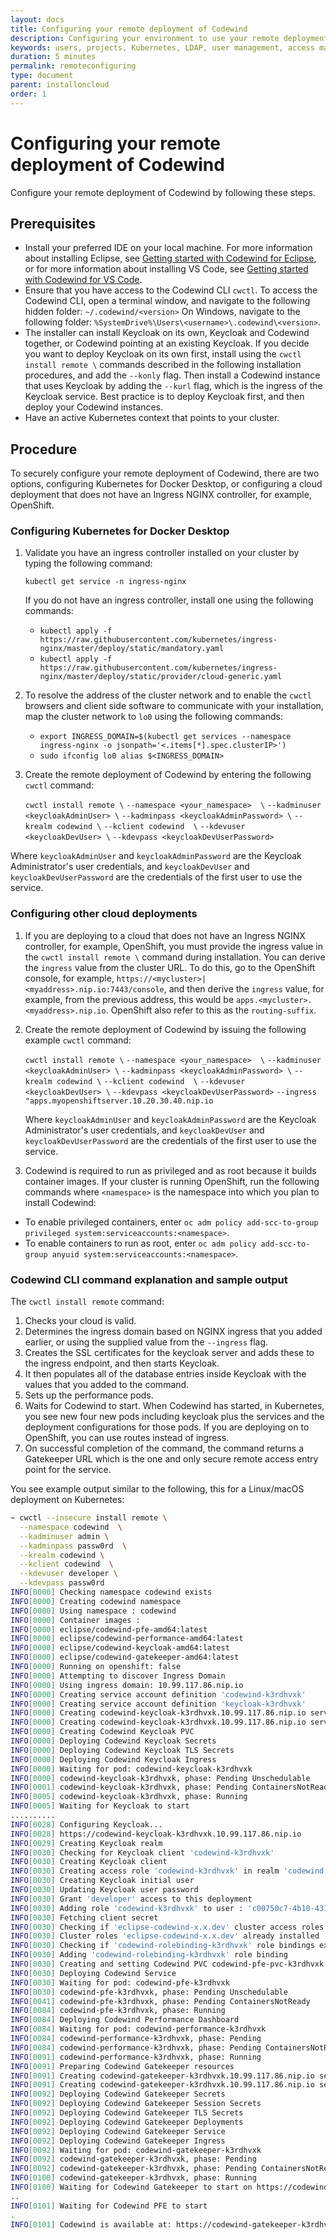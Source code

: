 ```yaml
---
layout: docs
title: Configuring your remote deployment of Codewind
description: Configuring your environment to use your remote deployment of Codewind
keywords: users, projects, Kubernetes, LDAP, user management, access management, login, deployment, pod, security, securing cloud connection
duration: 5 minutes
permalink: remoteconfiguring
type: document
parent: installoncloud
order: 1
---
```


# Configuring your remote deployment of Codewind

Configure your remote deployment of Codewind by following these steps. 

## Prerequisites
- Install your preferred IDE on your local machine. For more information about installing Eclipse, see [Getting started with Codewind for Eclipse](mdteclipsegettingstarted.html), or for more information about installing VS Code, see [Getting started with Codewind for VS Code](mdt-vsc-getting-started.html).
- Ensure that you have access to the Codewind CLI `cwctl`. To access the Codewind CLI, open a terminal window, and navigate to the following hidden folder: `~/.codewind/<version>` On Windows, navigate to the following folder: `%SystemDrive%\Users\<username>\.codewind\<version>`.
- The installer can install Keycloak on its own, Keycloak and Codewind together, or Codewind pointing at an existing Keycloak. If you decide you want to deploy Keycloak on its own first, install using the `cwctl install remote \` commands described in the following installation procedures, and add the `--konly` flag. Then install a Codewind instance that uses Keycloak by adding the `--kurl` flag, which is the ingress of the Keycloak service. Best practice is to deploy Keycloak first, and then deploy your Codewind instances.
- Have an active Kubernetes context that points to your cluster.

## Procedure

To securely configure your remote deployment of Codewind, there are two options, configuring Kubernetes for Docker Desktop, or configuring a cloud deployment that does not have an Ingress NGINX controller, for example, OpenShift. 

### Configuring Kubernetes for Docker Desktop

1. Validate you have an ingress controller installed on your cluster by typing the following command:

   `kubectl get service -n ingress-nginx`

   If you do not have an ingress controller, install one using the following commands:

   - `kubectl apply -f https://raw.githubusercontent.com/kubernetes/ingress-nginx/master/deploy/static/mandatory.yaml`
   - `kubectl apply -f https://raw.githubusercontent.com/kubernetes/ingress-nginx/master/deploy/static/provider/cloud-generic.yaml`

2. To resolve the address of the cluster network and to enable the `cwctl` browsers and client side software to communicate with your installation, map the cluster network to `lo0` using the following commands:

   - `export INGRESS_DOMAIN=$(kubectl get services --namespace ingress-nginx -o jsonpath='<.items[*].spec.clusterIP>')`
   - `sudo ifconfig lo0 alias $<INGRESS_DOMAIN>`

3. Create the remote deployment of Codewind by entering the following `cwctl` command: 

   `cwctl install remote \`
     `--namespace <your_namespace>  \`
     `--kadminuser <keycloakAdminUser> \`
     `--kadminpass <keycloakAdminPassword> \`
     `--krealm codewind \`
     `--kclient codewind  \`
     `--kdevuser <keycloakDevUser> \`
     `--kdevpass <keycloakDevUserPassword>`

  Where `keycloakAdminUser` and `keycloakAdminPassword` are the Keycloak Administrator's user credentials, and `keycloakDevUser` and `keycloakDevUserPassword` are the credentials of the first user to use the service.  

### Configuring other cloud deployments

1. If you are deploying to a cloud that does not have an Ingress NGINX controller, for example, OpenShift, you must provide the ingress value in the `cwctl install remote \` command during installation. You can derive the `ingress` value from the cluster URL. To do this, go to the OpenShift console, for example, `https://<mycluster>|<myaddress>.nip.io:7443/console`, and then derive the `ingress` value, for example, from the previous address, this would be `apps.<mycluster>.<myaddress>.nip.io`. OpenShift also refer to this as the `routing-suffix`. 

2. Create the remote deployment of Codewind by issuing the following example `cwctl` command: 

   `cwctl install remote \`
     `--namespace <your_namespace>  \`
     `--kadminuser <keycloakAdminUser> \`
     `--kadminpass <keycloakAdminPassword> \`
     `--krealm codewind \`
     `--kclient codewind  \`
     `--kdevuser <keycloakDevUser> \`
     `--kdevpass <keycloakDevUserPassword>`
     `--ingress "apps.myopenshiftserver.10.20.30.40.nip.io`

   Where `keycloakAdminUser` and `keycloakAdminPassword` are the Keycloak Administrator's user credentials, and `keycloakDevUser` and `keycloakDevUserPassword` are the credentials of the first user to use the service. 

3. Codewind is required to run as privileged and as root because it builds container images. If your cluster is running OpenShift, run the following commands where `<namespace>` is the namespace into which you plan to install Codewind:
- To enable privileged containers, enter `oc adm policy add-scc-to-group privileged system:serviceaccounts:<namespace>`.
- To enable containers to run as root, enter `oc adm policy add-scc-to-group anyuid system:serviceaccounts:<namespace>`.

### Codewind CLI command explanation and sample output

The `cwctl install remote` command:

1. Checks your cloud is valid.
2. Determines the ingress domain based on NGINX ingress that you added earlier, or using the supplied value from the `--ingress` flag. 
3. Creates the SSL certificates for the keycloak server and adds these to the ingress endpoint, and then starts Keycloak. 
4. It then populates all of the database entries inside Keycloak with the values that you added to the command. 
5. Sets up the performance pods.
6. Waits for Codewind to start. When Codewind has started, in Kubernetes, you see new four new pods including keycloak plus the services and the deployment configurations for those pods. If you are deploying on to OpenShift, you can use routes instead of ingress. 
7. On successful completion of the command, the command returns a Gatekeeper URL which is the one and only secure remote access entry point for the service. 

You see example output similar to the following, this for a Linux/macOS deployment on Kubernetes:

```sh
~ cwctl --insecure install remote \
  --namespace codewind  \
  --kadminuser admin \
  --kadminpass passw0rd  \
  --krealm codewind \
  --kclient codewind  \
  --kdevuser developer \
  --kdevpass passw0rd
INFO[0000] Checking namespace codewind exists
INFO[0000] Creating codewind namespace
INFO[0000] Using namespace : codewind
INFO[0000] Container images :
INFO[0000] eclipse/codewind-pfe-amd64:latest
INFO[0000] eclipse/codewind-performance-amd64:latest
INFO[0000] eclipse/codewind-keycloak-amd64:latest
INFO[0000] eclipse/codewind-gatekeeper-amd64:latest
INFO[0000] Running on openshift: false
INFO[0000] Attempting to discover Ingress Domain
INFO[0000] Using ingress domain: 10.99.117.86.nip.io
INFO[0000] Creating service account definition 'codewind-k3rdhvxk'
INFO[0000] Creating service account definition 'keycloak-k3rdhvxk'
INFO[0000] Creating codewind-keycloak-k3rdhvxk.10.99.117.86.nip.io server Key
INFO[0000] Creating codewind-keycloak-k3rdhvxk.10.99.117.86.nip.io server certificate
INFO[0000] Creating Codewind Keycloak PVC
INFO[0000] Deploying Codewind Keycloak Secrets
INFO[0000] Deploying Codewind Keycloak TLS Secrets
INFO[0000] Deploying Codewind Keycloak Ingress
INFO[0000] Waiting for pod: codewind-keycloak-k3rdhvxk
INFO[0000] codewind-keycloak-k3rdhvxk, phase: Pending Unschedulable
INFO[0001] codewind-keycloak-k3rdhvxk, phase: Pending ContainersNotReady
INFO[0005] codewind-keycloak-k3rdhvxk, phase: Running
INFO[0005] Waiting for Keycloak to start
..........
INFO[0028] Configuring Keycloak...
INFO[0028] https://codewind-keycloak-k3rdhvxk.10.99.117.86.nip.io
INFO[0029] Creating Keycloak realm
INFO[0030] Checking for Keycloak client 'codewind-k3rdhvxk'
INFO[0030] Creating Keycloak client
INFO[0030] Creating access role 'codewind-k3rdhvxk' in realm 'codewind'
INFO[0030] Creating Keycloak initial user
INFO[0030] Updating Keycloak user password
INFO[0030] Grant 'developer' access to this deployment
INFO[0030] Adding role 'codewind-k3rdhvxk' to user : 'c00750c7-4b10-4317-b328-e21c4c930913'
INFO[0030] Fetching client secret
INFO[0030] Checking if 'eclipse-codewind-x.x.dev' cluster access roles are installed
INFO[0030] Cluster roles 'eclipse-codewind-x.x.dev' already installed
INFO[0030] Checking if 'codewind-rolebinding-k3rdhvxk' role bindings exist
INFO[0030] Adding 'codewind-rolebinding-k3rdhvxk' role binding
INFO[0030] Creating and setting Codewind PVC codewind-pfe-pvc-k3rdhvxk to 1Gi
INFO[0030] Deploying Codewind Service
INFO[0030] Waiting for pod: codewind-pfe-k3rdhvxk
INFO[0030] codewind-pfe-k3rdhvxk, phase: Pending Unschedulable
INFO[0041] codewind-pfe-k3rdhvxk, phase: Pending ContainersNotReady
INFO[0084] codewind-pfe-k3rdhvxk, phase: Running
INFO[0084] Deploying Codewind Performance Dashboard
INFO[0084] Waiting for pod: codewind-performance-k3rdhvxk
INFO[0084] codewind-performance-k3rdhvxk, phase: Pending
INFO[0084] codewind-performance-k3rdhvxk, phase: Pending ContainersNotReady
INFO[0091] codewind-performance-k3rdhvxk, phase: Running
INFO[0091] Preparing Codewind Gatekeeper resources
INFO[0091] Creating codewind-gatekeeper-k3rdhvxk.10.99.117.86.nip.io server Key
INFO[0091] Creating codewind-gatekeeper-k3rdhvxk.10.99.117.86.nip.io server certificate
INFO[0092] Deploying Codewind Gatekeeper Secrets
INFO[0092] Deploying Codewind Gatekeeper Session Secrets
INFO[0092] Deploying Codewind Gatekeeper TLS Secrets
INFO[0092] Deploying Codewind Gatekeeper Deployments
INFO[0092] Deploying Codewind Gatekeeper Service
INFO[0092] Deploying Codewind Gatekeeper Ingress
INFO[0092] Waiting for pod: codewind-gatekeeper-k3rdhvxk
INFO[0092] codewind-gatekeeper-k3rdhvxk, phase: Pending
INFO[0092] codewind-gatekeeper-k3rdhvxk, phase: Pending ContainersNotReady
INFO[0100] codewind-gatekeeper-k3rdhvxk, phase: Running
INFO[0100] Waiting for Codewind Gatekeeper to start on https://codewind-gatekeeper-k3rdhvxk.10.99.117.86.nip.io
..
INFO[0101] Waiting for Codewind PFE to start
.
INFO[0101] Codewind is available at: https://codewind-gatekeeper-k3rdhvxk.10.99.117.86.nip.io
```

